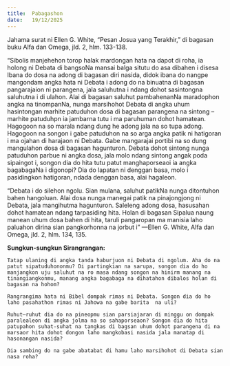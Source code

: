 ```yaml
---
title:  Pabagashon
date:   19/12/2025
---
```


Jahama surat ni Ellen G. White, “Pesan Josua yang Terakhir,” di bagasan buku Alfa dan Omega, jld. 2, hlm. 133-138.

“Sibolis manjehehon torop halak mardongan hata na dapot di roha, ia holong ni Debata di bangsoNa mansai balga situtu do asa dibahen i disesa Ibana do dosa na adong di bagasan diri nasida, didok ibana do nangpe mangondam angka hata ni Debata i adong do na binuatna di bagasan pangarajaion ni parangena, jala saluhutna i ndang dohot sasintongna saluhutna i di ulahon. Alai di bagasan saluhut pambahenanNa maradophon angka na tinompanNa, nunga marsihohot Debata di angka uhum hasintongan marhite patuduhon dosa di bagasan parangena na sintong – marhite patuduhpn ia jambarna tutu i ma paruhuman dohot hamatean. Hagogoon na so marala ndang dung he adong jala na so tupa adong. Hagogoon na songon  i gabe patuduhon na so arga angka patik ni hatigoran i ma ojahan di harajaon ni Debata. Gabe mangarajai portibi na so dung mangulahon dosa di bagasan hagunturon. Debata dohot sintong nunga patuduhon parbue ni angka dosa, jala molo ndang sintong angak poda sipaingot i, songon dia do hita tutu patut manghaporseaoi ia angka bagabagaNa i digonopi? Dia do lapatan ni denggan basa, molo i pasidingkon hatigoran, ndada denggan basa, alai hagaleon.

“Debata i do silehon ngolu. Sian mulana, saluhut patikNa nunga ditontuhon bahen hangoluan. Alai dosa nunga manegai patik na pinajongjong ni Debata, jala mangihutma hagunturon. Saleleng adong dosa, hasusahan dohot hamatean ndang tarpasiding hita. Holan di bagasan Sipalua naung manean uhum dosa bahen di hita, taruli pangaropan ma manisia laho paluahon dirina sian pangkorhonna na jorbut i” —Ellen G. White, Alfa dan Omega, jld. 2, hlm. 134, 135.

**Sungkun-sungkun Sirangrangan:**

`Tatap ulaning di angka tanda haburjuon ni Debata di ngolum. Aha do na patut sipatuduhononmu? Di partingkian na sarupa, songon dia do ho manjangkon uju saluhut na ro masa ndang songon na hinirm manang na tinangiangkonmu, manang angka bagabaga na dihatahon dibalos holan di bagasan na hohom?`

`Rangrangima hata ni Bibel dompak rimas ni Debata. Songon dia do ho laho pasahathon rimas ni Jahowa na gabe barita  na uli?`

`Ruhut—ruhut dia do na pineopmu sian parsiajaran di minggu on dompak paralealeon di angka jolma na so sahaporseaon? Songon dia do hita patupahon suhat-suhat na tangkas di bagsan uhum dohot parangena di na marsaor hita dohot dongon laho mangkobasi nasida jala manatap di hasonangan nasida?`

`Dia sambing do na gabe abatabat di hamu laho marsihohot di Debata sian nasa roha?`
